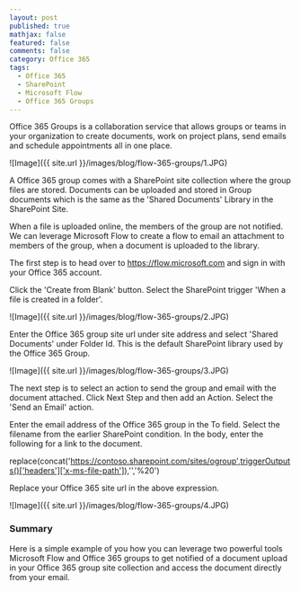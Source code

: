 ```yaml
---
layout: post
published: true
mathjax: false
featured: false
comments: false
category: Office 365
tags:
  - Office 365
  - SharePoint
  - Microsoft Flow
  - Office 365 Groups
---
```


Office 365 Groups is a collaboration service that allows groups or teams in your organization to create documents, work on project plans, send emails and schedule appointments all in one place.

![Image]({{ site.url }}/images/blog/flow-365-groups/1.JPG)

A Office 365 group comes with a SharePoint site collection where the group files are stored. Documents can be uploaded and stored in  Group documents which is the same as the 'Shared Documents' Library in the SharePoint Site.

When a file is uploaded online, the members of the group are not notified. We can leverage Microsoft Flow to create a flow to email an attachment to members of the group, when a document is uploaded to the library.

The first step is to head over to https://flow.microsoft.com and sign in with your Office 365 account.

Click the 'Create from Blank' button. Select the SharePoint trigger 'When a file is created in a folder'.

![Image]({{ site.url }}/images/blog/flow-365-groups/2.JPG)

Enter the Office 365 group site url under site address and select 'Shared Documents' under Folder Id. This is the default SharePoint library used by the Office 365 Group.

![Image]({{ site.url }}/images/blog/flow-365-groups/3.JPG)

The next step is to select an action to send the group and email with the document attached. Click Next Step and then add an Action. Select the 'Send an Email' action.

Enter the email address of the Office 365 group in the To field. Select the filename from the earlier SharePoint condition. In the body, enter the following for a link to the document.

replace(concat('https://contoso.sharepoint.com/sites/ogroup',triggerOutputs()['headers']['x-ms-file-path']),'','%20')

Replace your Office 365 site url in the above expression.

![Image]({{ site.url }}/images/blog/flow-365-groups/4.JPG)


### Summary

Here is a simple example of you how you can leverage two powerful tools Microsoft Flow and Office 365 groups to get notified of a document upload in your Office 365 group site collection and access the document directly from your email.
